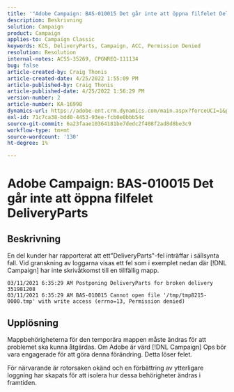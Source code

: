 ```yaml
---
title: '"Adobe Campaign: BAS-010015 Det går inte att öppna filfelet DeliveryParts misslyckades'
description: Beskrivning
solution: Campaign
product: Campaign
applies-to: Campaign Classic
keywords: KCS, DeliveryParts, Campaign, ACC, Permission Denied
resolution: Resolution
internal-notes: ACSS-35269, CPGNREQ-111134
bug: false
article-created-by: Craig Thonis
article-created-date: 4/25/2022 1:55:09 PM
article-published-by: Craig Thonis
article-published-date: 4/25/2022 1:56:29 PM
version-number: 2
article-number: KA-16998
dynamics-url: https://adobe-ent.crm.dynamics.com/main.aspx?forceUCI=1&pagetype=entityrecord&etn=knowledgearticle&id=afb52a51-9fc4-ec11-a7b6-0022480a1ec2
exl-id: 71c7ca38-bdd0-4453-93ee-fcb0e0bbb54c
source-git-commit: 6a23faae10364181be7dedc2f408f2ad8d8be3c9
workflow-type: tm+mt
source-wordcount: '130'
ht-degree: 1%

---
```


# Adobe Campaign: BAS-010015 Det går inte att öppna filfelet DeliveryParts

## Beskrivning


En del kunder har rapporterat att ett&quot;DeliveryParts&quot;-fel inträffar i sällsynta fall. Vid granskning av loggarna visas ett fel som i exemplet nedan där [!DNL Campaign] har inte skrivåtkomst till en tillfällig mapp.

```
03/11/2021 6:35:29 AM Postponing DeliveryParts for broken delivery 351981208
03/11/2021 6:35:29 AM BAS-010015 Cannot open file '/tmp/tmp8215-0000.tmp' with write access (errno=13, Permission denied)
```



## Upplösning


Mappbehörigheterna för den temporära mappen måste ändras för att problemet ska kunna åtgärdas. Om Adobe är värd [!DNL Campaign] Ops bör vara engagerade för att göra denna förändring. Detta löser felet.

För närvarande är rotorsaken okänd och en förbättring av ytterligare loggning har skapats för att isolera hur dessa behörigheter ändras i framtiden.
